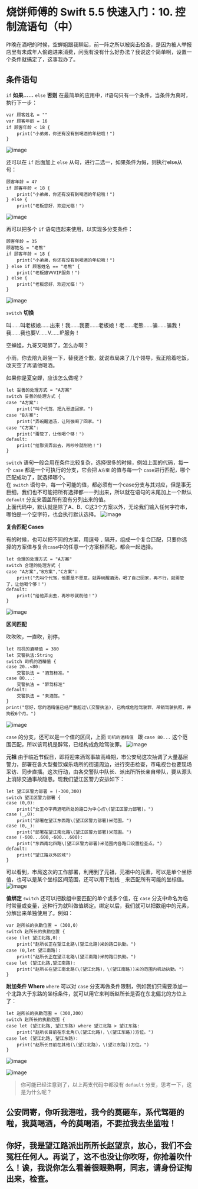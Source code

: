 # 烧饼师傅的 Swift 5.5 快速入门：10. 控制流语句（中）
昨晚在酒吧的时候，空蝉姐跟我聊起，前一阵之所以被突击检查，是因为被人举报店里有未成年人偷跑进来消费，问我有没有什么好办法？我说这个简单啊，设置一个条件就搞定了，这事我办了。
## 条件语句
`if` **如果……** `else` **否则**
在最简单的应用中，if语句只有一个条件，当条件为真时，执行下一步：
```
var 顾客姓名 = ""
var 顾客年龄 = 16
if 顾客年龄 < 18 {
    print("小弟弟，你还有没有到喝酒的年纪哦！")
}
```
![image](https://github.com/shellddd/Swift-5.5-learning-note/assets/67853933/ee74955d-5208-49d8-8046-4659e23c973d)

还可以在 `if` 后面加上 `else` 从句，进行二选一，如果条件为假，则执行else从句：
```
顾客年龄 = 47
if 顾客年龄 < 18 {
    print("小弟弟，你还有没有到喝酒的年纪哦！")
} else {
    print("老板您好，欢迎光临！")
```
![image](https://github.com/shellddd/Swift-5.5-learning-note/assets/67853933/c74e9e13-3743-4b9a-b893-0107a91d3223)

再可以把多个 `if` 语句连起来使用，以实现多分支条件：
```
顾客年龄 = 35
顾客姓名 = "老熊"
if 顾客年龄 < 18 {
    print("小弟弟，你还有没有到喝酒的年纪哦！")
} else if 顾客姓名 == "老熊" {
    print("老板娘VVVIP服务！")
} else {
    print("老板您好，欢迎光临！")
}
```
![image](https://github.com/shellddd/Swift-5.5-learning-note/assets/67853933/9159f73b-0e99-496d-9b1b-b654edba95e7)

`switch` **切换**<br />

叫……叫老板娘……出来！我……我要……老板娘！老……老熊……骗……骗我！我……我也要V……V……IP服务！<br />

空蝉姐，九哥又喝醉了，怎么办啊？<br />

小雨，你去陪九哥坐一下，替我道个歉，就说市局来了几个领导，我正陪着吃饭，改天空了再请他喝酒。<br />

如果你是夏空蝉，应该怎么做呢？
```
let 妥善的处理方式 = "A方案"
switch 妥善的处理方式 {
case "A方案":
    print("叫个代驾，把九哥送回家。")
case "B方案":
    print("弄碗醒酒汤，让阿强喝了回家。")
case "C方案":
    print("甭管了，让他喝个够！")
default:
    print("给那货弄出去，再吵吵就削他！")
}
```
`switch` 语句一般会用在条件比较复杂，选择很多的时候，例如上面的代码，每一个 `case` 都是一个可执行的分支，它会把 `A方案` 的值与每一个 `case`进行匹配，哪个匹配成功了，就选择哪个。<br />
在 `switch` 语句中，每一个可能的值，都必须有一个case分支与其对应，但是事无巨细，我们也不可能把所有选择都一一列出来，所以就在语句的末尾加上一个默认 `default` 分支来涵盖所有没有分列出来的值。<br />
上面代码中，默认就是除了A、B、C这3个方案以外，无论我们输入任何字符串，哪怕是一个空字符，也会执行默认选择。 
![image](https://github.com/shellddd/Swift-5.5-learning-note/assets/67853933/256c9685-0ab4-4071-ba08-05132dcbe542)

 **复合匹配 Cases**<br />
 
有的时候，也可以把不同的方案，用逗号 `,` 隔开，组成一个复合匹配，只要你选择的方案值与复合`case`中的任意一个方案相匹配，都会一起选择。
```
let 合理的处理方式 = "A方案"
switch 合理的处理方式 {
case "A方案","B方案","C方案":
    print("先叫个代驾，他要是不愿意，就弄碗醒酒汤，喝了自己回家，再不行，就甭管了，让他喝个够！")
default:
    print("给他弄出去，再吵吵就削他！")
}
```
![image](https://github.com/shellddd/Swift-5.5-learning-note/assets/67853933/86263143-d9dc-45e5-b4e2-8f63784d736c)

**区间匹配**<br />

吹吹吹，一直吹，别停。
```
let 司机的酒精值 = 380
let 交警执法:String
switch 司机的酒精值 {
case 20..<80:
    交警执法 = "酒驾标准。"
case 80...:
    交警执法 = "醉驾标准"
default:
    交警执法 = "未酒驾。"
}
print("您好，您的酒精值已经严重超过\(交警执法), 已构成危险驾驶罪，吊销驾驶执照，并拘役6个月。")
```
![image](https://github.com/shellddd/Swift-5.5-learning-note/assets/67853933/43c27e85-f819-4987-93ea-9bec767ca2bd)

`case` 的分支，还可以是一个值的区间，上面 `司机的酒精值 ` 跟 `case 80...` 这个范围匹配，所以该司机是醉驾，已经构成危险驾驶罪。
![image](https://github.com/shellddd/Swift-5.5-learning-note/assets/67853933/5df3ff34-585c-476c-a46f-c3ca5769a2ff)

**元祖**
由于临近节假日，即将迎来酒驾事故高峰期，市公安局这次抽调了大量基层警力，部署在各大型餐饮娱乐场所的街道周边，进行突击检查，市电视台也要现场采访、同步直播。这次行动，由各交警队中队长、派出所所长亲自带队，要从源头上消除交通事故隐患。现我们望江区警力安排如下：
```
let 望江区警力部署 = (-300,300)
switch 望江区警力部署 {
case (0,0):
    print("女王の字典酒吧所处的路口为中心点\(望江区警力部署)。")
case (_,0):
    print("部署在望江东西路\(望江区警力部署)米范围。")
case (0,_):
    print("部署在望江南北路\(望江区警力部署)米范围。")
case (-600...600,-600...600):
    print("东西南北四路\(望江区警力部署)米范围内各路口设置检查点。")
default:
    print("望江路以外区域")
}
```
可以看到，市局这次的工作部署，利用到了元祖，元祖中的元素，可以是单个坐标值，也可以是某个坐标区间范围，还可以用下划线 `_` 来匹配所有可能的坐标值。
![image](https://github.com/shellddd/Swift-5.5-learning-note/assets/67853933/3764439c-aa93-453a-b9e5-bb2b3d5ec548)

**值绑定**
`switch` 还可以把数组中要匹配的单个或多个值，在 `case` 分支中命名为临时常量或变量，这种行为就叫做值绑定。绑定以后，我们就可以把数组中的元素，分解出来单独使用了。例如：
```
var 赵所长的执勤位置 = (300,0)
switch 赵所长的执勤位置 {
case (let 望江北路,0):
    print("赵所长正在望江北路\(望江北路)米的路口执勤。")
case (0,let 望江南路):
    print("赵所长正在望江北路\(望江南路)米的路口执勤。")
case let (望江北路,望江南路):
    print("赵所长在望江南北路(\(望江北路)，\(望江南路))米的范围内机动执勤。")
}
```
**附加条件 Where**
`where` 可以对 `case` 分支再做条件限制，例如我们只需要添加一个北路大于东路的坐标条件，就可以用它来判断赵所长是否在东北偏北的方位上了：
```
let 赵所长的执勤范围 = (300,200)
switch 赵所长的执勤范围 {
case let (望江北路, 望江东路) where 望江北路 > 望江东路:
    print("赵所长目前在东北角(\(望江北路)，\(望江东路))方位。")
case let (望江北路, 望江东路):
    print("赵所长目前在其他(\(望江北路)，\(望江东路))方位。")
}
```
![image](https://github.com/shellddd/Swift-5.5-learning-note/assets/67853933/98aa0a92-6f29-47aa-8497-e736c898fc13)

![image](https://github.com/shellddd/Swift-5.5-learning-note/assets/67853933/a59def31-80cf-40a0-9d5c-f4519dd1d44e)

>你可能已经注意到了，以上两支代码中都没有 `default` 分支，思考一下，这是为什么呢？
## 公安同寄，你听我港啦，我今的莫砸车，系代驾砸的啦，我莫喝酒，今的莫喝酒，不要拉我去坐监啦！
## 你好，我是望江路派出所所长赵望京，放心，我们不会冤枉任何人。再说了，这不也没让你吹呀，你抢着吹什么！诶，我说你怎么看着很眼熟啊，同志，请身份证掏出来，检查。
